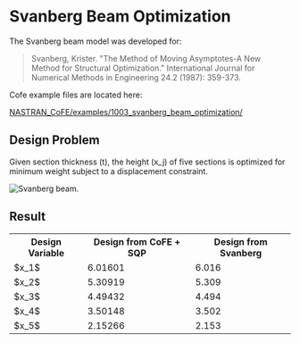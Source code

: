 # Svanberg Beam Optimization
The Svanberg beam model was developed for:
 >  Svanberg, Krister. "The Method of Moving Asymptotes-A New Method for Structural Optimization." International Journal for Numerical Methods in Engineering 24.2 (1987): 359-373. 

Cofe example files are located here:

[NASTRAN_CoFE/examples/1003_svanberg_beam_optimization/](https://github.com/vtpasquale/NASTRAN_CoFE/tree/version5/examples/1003_svanberg_beam_optimization)

## Design Problem
Given section thickness (t), the height (x_j) of five sections is optimized for minimum weight subject to a displacement constraint. 

![Svanberg beam.](https://raw.githubusercontent.com/vtpasquale/NASTRAN_CoFE/version4-gh-pages/img/svanbergOpt.png)

## Result

<table>
  <tr>
    <th>Design Variable</th><th>Design from CoFE + SQP</th><th>Design from Svanberg</th>
  </tr>
  <tr>
    <td>$x_1$</td><td>6.01601</td><td>6.016</td>
  </tr>
  <tr>
    <td>$x_2$</td><td>5.30919</td><td>5.309</td>
  </tr>
  <tr>
    <td>$x_3$</td><td>4.49432</td><td>4.494</td>
  </tr>
  <tr>
    <td>$x_4$</td><td>3.50148</td><td>3.502</td>
  </tr>
  <tr>
    <td>$x_5$</td><td>2.15266</td><td>2.153</td>
  </tr>
</table>
